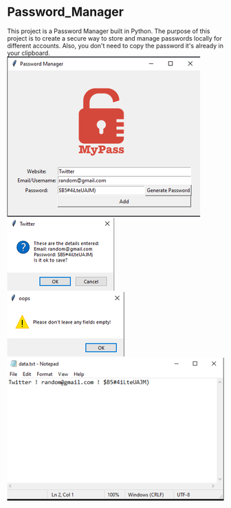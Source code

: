 # Password_Manager
This project is a Password Manager built in Python. The purpose of this project is to create a secure way to store and manage passwords locally for different accounts.
Also, you don't need to copy the password it's already in your clipboard.
![Alt text](/1.png "Optional title")
![Alt text](/2.png "Optional title")
![Alt text](/3.png "Optional title")
![Alt text](/4.png "Optional title")
